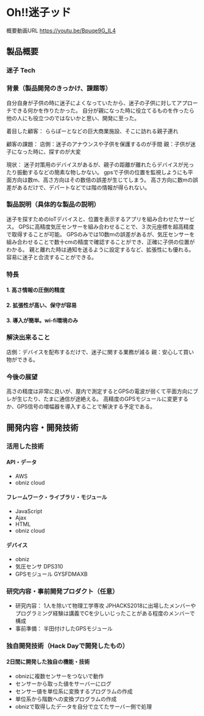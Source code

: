 # Oh!!迷子ッド

概要動画URL
https://youtu.be/Bpuqe9G_IL4

## 製品概要
### 迷子 Tech

### 背景（製品開発のきっかけ、課題等）

自分自身が子供の時に迷子によくなっていたから、迷子の子供に対してアプローチできる何かを作りたかった。
自分が親になった時に役立てるものを作ったら他の人にも役立つのではないかと思い、開発に至った。

着目した顧客：
ららぽーとなどの巨大商業施設、そこに訪れる親子連れ

顧客の課題：
店側：迷子のアナウンスや子供を保護するのが手間
親：子供が迷子になった時に、探すのが大変


現状：
迷子対策用のデバイスがあるが、親子の距離が離れたらデバイスが光ったり振動するなどの簡素な物しかない。
gpsで子供の位置を監視しようにも平面方向は数m、高さ方向はその数倍の誤差が生じてしまう。
高さ方向に数mの誤差があるだけで、デパートなどでは階の情報が得られない。


### 製品説明（具体的な製品の説明）
迷子を探すためのIoTデバイスと、位置を表示するアプリを組み合わせたサービス。
GPSに高精度気圧センサーを組み合わせることで、３次元座標を超高精度で取得することが可能。
GPSのみでは10数ｍの誤差があるが、気圧センサーを組み合わせることで数十cmの精度で確認することができ、正確に子供の位置がわかる。
親と離れた時は通知を送るように設定するなど、拡張性にも優れる。
容易に迷子と合流することができる。



### 特長

#### 1. 高さ情報の圧倒的精度

#### 2. 拡張性が高い、保守が容易

#### 3. 導入が簡単。wi-fi環境のみ

### 解決出来ること
店側：デバイスを配布するだけで、迷子に関する業務が減る
親：安心して買い物ができる。



### 今後の展望
高さの精度は非常に良いが、屋内で測定するとGPSの電波が弱くて平面方向にブレが生じたり、たまに通信が途絶える。
高精度のGPSモジュールに変更するか、GPS信号の増幅器を導入することで解決する予定である。


## 開発内容・開発技術
### 活用した技術
#### API・データ
* AWS
* obniz cloud

#### フレームワーク・ライブラリ・モジュール
* JavaScript
* Ajax
* HTML
* obniz cloud



#### デバイス
* obniz
* 気圧センサ DPS310
* GPSモジュール GYSFDMAXB

### 研究内容・事前開発プロダクト（任意）
* 研究内容：
1人を除いて物理工学専攻
JPHACKS2018に出場したメンバーやプログラミング経験は講義でCを少しいじったことがある程度のメンバーで構成
* 事前準備：
半田付けしたGPSモジュール


### 独自開発技術（Hack Dayで開発したもの）
#### 2日間に開発した独自の機能・技術
* obnizに複数センサーをつないで動作
* センサーから取った値をサーバーにログ
* センサー値を単位系に変換するプログラムの作成
* 単位系から階数への変換プログラムの作成
* obnizで取得したデータを自分で立てたサーバー側で処理

